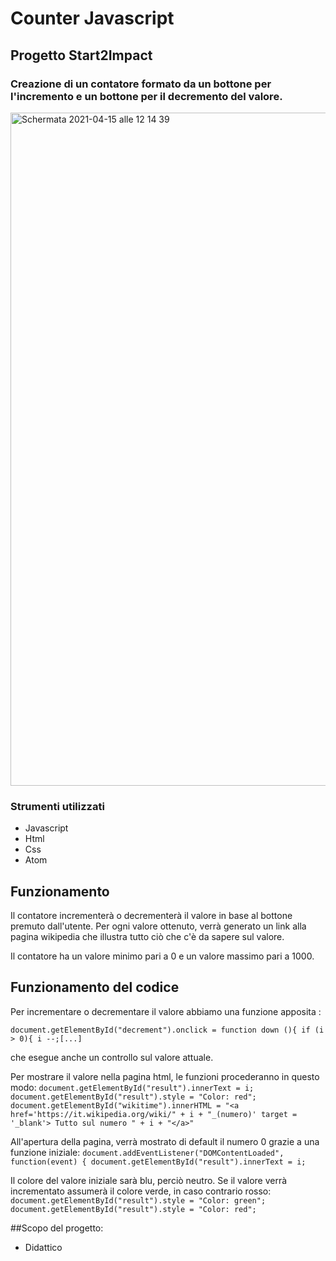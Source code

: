 # Counter Javascript
## Progetto Start2Impact
### Creazione di un contatore formato da un bottone per l'incremento e un bottone per il decremento del valore. 

<img width="1077" alt="Schermata 2021-04-15 alle 12 14 39" src="https://user-images.githubusercontent.com/79061266/114853747-65be3280-9de4-11eb-89ea-18637b4a9afe.png">



### Strumenti utilizzati
* Javascript
* Html
* Css
* Atom


## Funzionamento
Il contatore incrementerà o decrementerà il valore in base al bottone premuto dall'utente. Per ogni valore ottenuto, verrà generato un link alla pagina wikipedia che illustra tutto ciò che c'è da sapere sul valore. 

Il contatore ha un valore minimo pari a 0 e un valore massimo pari a 1000. 


## Funzionamento del codice
Per incrementare o decrementare il valore abbiamo una funzione apposita : 

`document.getElementById("decrement").onclick = function down (){
if (i > 0){
i --;[...]`

che esegue anche un controllo sul valore attuale. 

Per mostrare il valore nella pagina html, le funzioni procederanno in questo modo: 
`document.getElementById("result").innerText = i;
document.getElementById("result").style = "Color: red";
document.getElementById("wikitime").innerHTML = "<a href='https://it.wikipedia.org/wiki/" + i + "_(numero)' target = '_blank'> Tutto sul numero " + i + "</a>"`

All'apertura della pagina, verrà mostrato di default il numero 0 grazie a una funzione iniziale:
`document.addEventListener("DOMContentLoaded", function(event) {
  document.getElementById("result").innerText = i;`
  
Il colore del valore iniziale sarà blu, perciò neutro. Se il valore verrà incrementato assumerà il colore verde, in caso contrario rosso:
`document.getElementById("result").style = "Color: green";`
`document.getElementById("result").style = "Color: red";`

##Scopo del progetto:
* Didattico






